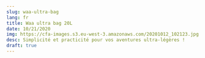 ```yaml
---
slug: waa-ultra-bag
lang: fr
title: Waa ultra bag 20L
date: 10/21/2020
img: https://cfa-images.s3.eu-west-3.amazonaws.com/20201012_102123.jpg
desc: Simplicité et practicité pour vos aventures ultra-légères !
draft: true
---
```

